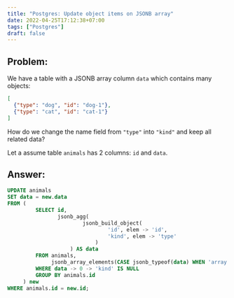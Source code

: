 ```yaml
---
title: "Postgres: Update object items on JSONB array"
date: 2022-04-25T17:12:38+07:00
tags: ["Postgres"]
draft: false
---
```



## Problem:

We have a table with a JSONB array column `data` which contains many objects:

```json
[
  {"type": "dog", "id": "dog-1"},
  {"type": "cat", "id": "cat-1"}
]
```

How do we change the name field from `"type"` into `"kind"` and keep all related data?

Let a assume table `animals` has 2 columns: `id` and `data`.


## Answer:


```sql
UPDATE animals
SET data = new.data
FROM (
         SELECT id,
                jsonb_agg(
                        jsonb_build_object(
                                'id', elem -> 'id',
                                'kind', elem -> 'type'
                            )
                    ) AS data
         FROM animals,
              jsonb_array_elements(CASE jsonb_typeof(data) WHEN 'array' THEN data ELSE '[]' END) AS elem
         WHERE data -> 0 -> 'kind' IS NULL
         GROUP BY animals.id
     ) new
WHERE animals.id = new.id;
```

